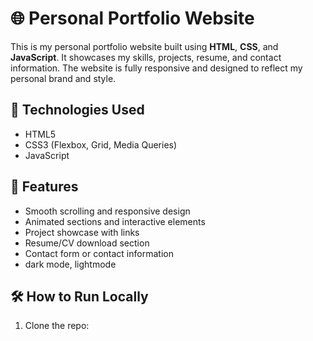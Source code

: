 ﻿# 🌐 Personal Portfolio Website

This is my personal portfolio website built using **HTML**, **CSS**, and **JavaScript**. It showcases my skills, projects, resume, and contact information. The website is fully responsive and designed to reflect my personal brand and style.

## 🔧 Technologies Used

- HTML5
- CSS3 (Flexbox, Grid, Media Queries)
- JavaScript 


## 🚀 Features

- Smooth scrolling and responsive design
- Animated sections and interactive elements
- Project showcase with links
- Resume/CV download section
- Contact form or contact information
- dark mode, lightmode

## 🛠️ How to Run Locally

1. Clone the repo:
   ```bash "https://github.com/rekji11/My-portfolio.git"

